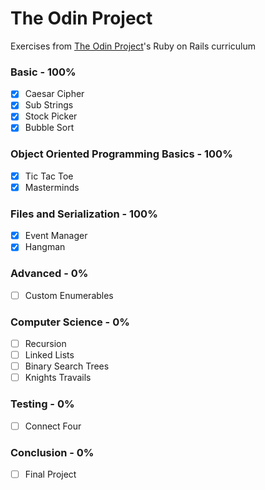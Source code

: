 # The Odin Project
Exercises from [The Odin Project](https://www.theodinproject.com/paths/full-stack-ruby-on-rails)'s Ruby on Rails curriculum

### Basic - 100%
- [x] Caesar Cipher
- [x] Sub Strings
- [x] Stock Picker
- [x] Bubble Sort

### Object Oriented Programming Basics - 100%
- [x] Tic Tac Toe
- [x] Masterminds

### Files and Serialization - 100%
- [x] Event Manager
- [x] Hangman

### Advanced - 0%
- [ ] Custom Enumerables

### Computer Science - 0%
- [ ] Recursion
- [ ] Linked Lists
- [ ] Binary Search Trees
- [ ] Knights Travails

### Testing - 0%
- [ ] Connect Four

### Conclusion - 0%
- [ ] Final Project

